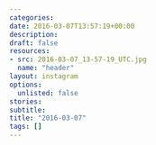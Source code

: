 ```yaml
---
categories:
date: 2016-03-07T13:57:19+00:00
description:
draft: false
resources:
- src: 2016-03-07_13-57-19_UTC.jpg
  name: "header"
layout: instagram
options:
  unlisted: false
stories:
subtitle:
title: "2016-03-07"
tags: []
---
```


 
